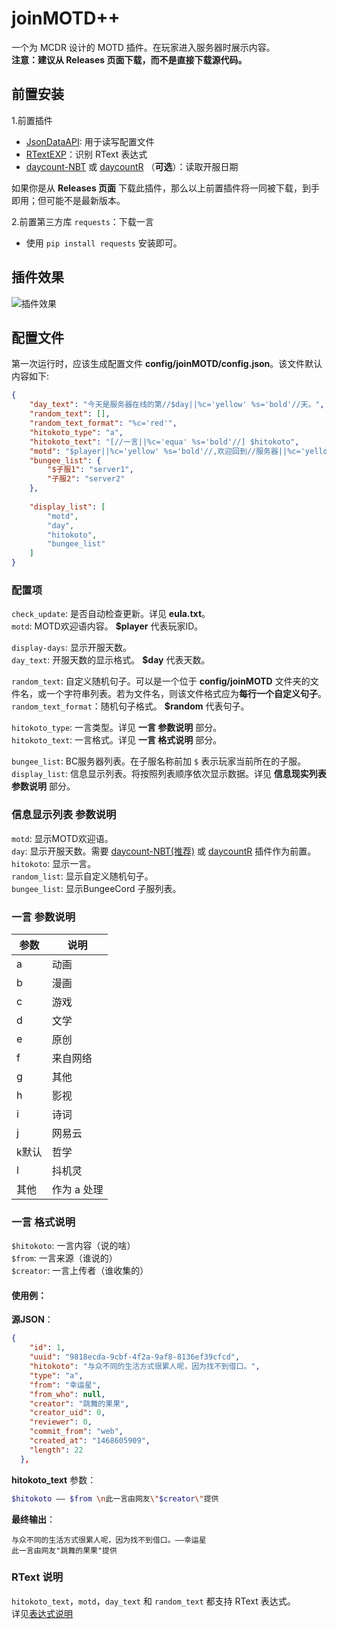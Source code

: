 # joinMOTD++  
一个为 MCDR 设计的 MOTD 插件。在玩家进入服务器时展示内容。  
**注意：建议从 Releases 页面下载，而不是直接下载源代码。**


## 前置安装
1.前置插件
- [JsonDataAPI](https://github.com/zhang-anzhi/MCDReforgedPlugins/blob/master/JsonDataAPI): 用于读写配置文件 
- [RTextEXP](https://github.com/eagle3236/rtext-exp)：识别 RText 表达式  
- [daycount-NBT](https://github.com/eagle3236/daycount-NBT) 或 [daycountR](https://github.com/Van-Involution/DayCountR) （**可选**）：读取开服日期  

如果你是从 **Releases 页面** 下载此插件，那么以上前置插件将一同被下载，到手即用；但可能不是最新版本。

2.前置第三方库 `requests`：下载一言
- 使用 `pip install requests` 安装即可。


## 插件效果
![插件效果](https://ftp.bmp.ovh/imgs/2021/02/7101604f12ce5a99.png)


## 配置文件
第一次运行时，应该生成配置文件 **config/joinMOTD/config.json**。该文件默认内容如下:   
```json
{
    "day_text": "今天是服务器在线的第//$day||%c='yellow' %s='bold'//天。",
    "random_text": [],
    "random_text_format": "%c='red'",
    "hitokoto_type": "a",
    "hitokoto_text": "[//一言||%c='equa' %s='bold'//] $hitokoto",
    "motd": "$player||%c='yellow' %s='bold'//,欢迎回到//服务器||%c='yellow'//!" ,
    "bungee_list": {
        "$子服1": "server1", 
        "子服2": "server2"
    },
    
    "display_list": [
        "motd",
        "day",
        "hitokoto",
        "bungee_list"
    ]
}
```


### 配置项
`check_update`: 是否自动检查更新。详见 **eula.txt**。  
`motd`: MOTD欢迎语内容。 **$player** 代表玩家ID。  

`display-days`: 显示开服天数。  
`day_text`: 开服天数的显示格式。 **$day** 代表天数。  

`random_text`: 自定义随机句子。可以是一个位于 **config/joinMOTD** 文件夹的文件名，或一个字符串列表。若为文件名，则该文件格式应为**每行一个自定义句子**。  
`random_text_format`：随机句子格式。 **$random** 代表句子。

`hitokoto_type`: 一言类型。详见 **一言 参数说明** 部分。  
`hitokoto_text`: 一言格式。详见 **一言 格式说明** 部分。
  
`bungee_list`: BC服务器列表。在子服名称前加 `$` 表示玩家当前所在的子服。  
`display_list`: 信息显示列表。将按照列表顺序依次显示数据。详见 **信息现实列表 参数说明** 部分。


### 信息显示列表 参数说明
`motd`: 显示MOTD欢迎语。  
`day`: 显示开服天数。需要 [daycount-NBT(推荐)](https://github.com/eagle3236/daycount-NBT) 或 [daycountR](https://github.com/Van-Involution/DayCountR) 插件作为前置。  
`hitokoto`: 显示一言。  
`random_list`: 显示自定义随机句子。  
`bungee_list`: 显示BungeeCord 子服列表。  


### 一言 参数说明
| 参数  | 说明        |
| ----- | ----------- |
| a     | 动画        |
| b     | 漫画        |
| c     | 游戏        |
| d     | 文学        |
| e     | 原创        |
| f     | 来自网络    |
| g     | 其他        |
| h     | 影视        |
| i     | 诗词        |
| j     | 网易云      |
| k默认 | 哲学        |
| l     | 抖机灵      |
| 其他  | 作为 a 处理 |


### 一言 格式说明
`$hitokoto`: 一言内容（说的啥）  
`$from`: 一言来源（谁说的）  
`$creator`: 一言上传者（谁收集的）  

#### 使用例：
**源JSON**：  
```json
{
    "id": 1,
    "uuid": "9818ecda-9cbf-4f2a-9af8-8136ef39cfcd",
    "hitokoto": "与众不同的生活方式很累人呢，因为找不到借口。",
    "type": "a",
    "from": "幸运星",
    "from_who": null,
    "creator": "跳舞的果果",
    "creator_uid": 0,
    "reviewer": 0,
    "commit_from": "web",
    "created_at": "1468605909",
    "length": 22
  },
```

**hitokoto_text** 参数：
```bash
$hitokoto —— $from \n此一言由网友\"$creator\"提供
```

**最终输出**：
```
与众不同的生活方式很累人呢，因为找不到借口。——幸运星 
此一言由网友"跳舞的果果"提供
```


### RText 说明
`hitokoto_text`，`motd`，`day_text` 和 `random_text` 都支持 RText 表达式。  
详见[表达式说明]()


